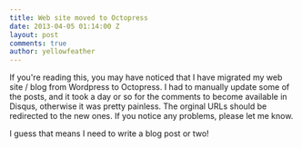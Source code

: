 ```yaml
---
title: Web site moved to Octopress
date: 2013-04-05 01:14:00 Z
layout: post
comments: true
author: yellowfeather
---
```


If you're reading this, you may have noticed that I have migrated my web site / blog from Wordpress to Octopress. I had to manually update some of the posts, and it took a day or so for the comments to become available in Disqus, otherwise it was pretty painless. The orginal URLs should be redirected to the new ones. If you notice any problems, please let me know.

I guess that means I need to write a blog post or two!
